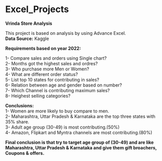 # Excel_Projects
**Vrinda Store Analysis**

This project is based on analysis by using Advance Excel.<br>
**Data Source:** Kaggle

**Requirements based on year 2022:**

1- Compare sales and orders using Single chart?<br>
2- Months got the highest sales and ordres?<br>
3- Who purchase more Men or Women?<br>
4- What are different order status?<br>
5- List top 10 states for contributing in sales?<br>
6- Relation between age and gender based on number?<br>
7- Which Channel is contributing maximum sales?<br>
8- Heighest selling categories?<br>

**Conclusions:<br>**
1- Women are more likely to buy compare to men.<br>
2- Maharashtra, Uttar Pradesh & Karnataka are the top three states with 35% share.<br>
3- Adult age group (30-49) is most contributing.(50%)<br>
4- Amazon, Flipkart and Myntra channels are most contributing.(80%)<br>

**Final conclusion is that try to target age group of (30-49) and are like  Maharashtra, Uttar Pradesh & Karnataka and give them gift broachers, Coupons & offers.**

